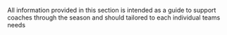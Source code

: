 All information provided in this section is intended as a guide to support coaches through the season and should tailored to each individual teams needs